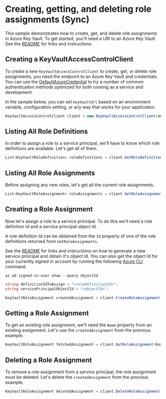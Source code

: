 # Creating, getting, and deleting role assignments (Sync)

This sample demonstrates how to create, get, and delete role assignments in Azure Key Vault.
To get started, you'll need a URI to an Azure Key Vault. See the [README](https://github.com/Azure/azure-sdk-for-net/blob/master/sdk/keyvault/Azure.Security.KeyVault.Administration/README.md) for links and instructions.

## Creating a KeyVaultAccessControlClient

To create a new `KeyVaultAccessControlClient` to create, get, or delete role assignments, you need the endpoint to an Azure Key Vault and credentials.
You can use the [DefaultAzureCredential][DefaultAzureCredential] to try a number of common authentication methods optimized for both running as a service and development.

In the sample below, you can set `keyVaultUrl` based on an environment variable, configuration setting, or any way that works for your application.

```C# Snippet:HelloCreateKeyVaultAccessControlClient
KeyVaultAccessControlClient client = new KeyVaultAccessControlClient(new Uri(keyVaultUrl), new DefaultAzureCredential());
```

## Listing All Role Definitions

In order to assign a role to a service principal, we'll have to know which role definitions are available. Let's get all of them.

```C# Snippet:GetRoleDefinitionsSync
List<KeyVaultRoleDefinition> roleDefinitions = client.GetRoleDefinitions(KeyVaultRoleScope.Global).ToList();
```

## Listing All Role Assignments

Before assigning any new roles, let's get all the current role assignments.

```C# Snippet:GetRoleAssignmentsSync
List<KeyVaultRoleAssignment> roleAssignments = client.GetRoleAssignments(KeyVaultRoleScope.Global).ToList();
```

## Creating a Role Assignment

Now let's assign a role to a service principal. To do this we'll need a role definition Id and a service principal object Id.

A role definition Id can be obtained from the `Id` property of one of the role definitions returned from `GetRoleAssignments`.

See the [README](https://github.com/Azure/azure-sdk-for-net/blob/master/sdk/keyvault/Azure.Security.KeyVault.Administration/README.md) for links and instructions on how to generate a new service principal and obtain it's object Id.
You can also get the object Id for your currently signed in account by running the following [Azure CLI][azure_cli] command.
```
az ad signed-in-user show --query objectId
```

```C# Snippet:CreateRoleAssignment
string definitionIdToAssign = "<roleDefinitionId>";
string servicePrincipalObjectId = "<objectId>";

KeyVaultRoleAssignment createdAssignment = client.CreateRoleAssignment(RoleAssignmentScope.Global, definitionIdToAssign, servicePrincipalObjectI);
```

## Getting a Role Assignment

To get an existing role assignment, we'll need the `Name` property from an existing assignment. Let's use the `createdAssignment` from the previous example.

```C# Snippet:GetRoleAssignment
KeyVaultRoleAssignment fetchedAssignment = client.GetRoleAssignment(KeyVaultRoleScope.Global, createdAssignment.Name);
```

## Deleting a Role Assignment
To remove a role assignment from a service principal, the role assignment must be deleted. Let's delete the `createdAssignment` from the previous example.

```C# Snippet:DeleteRoleAssignment
KeyVaultRoleAssignment deletedAssignment = client.DeleteRoleAssignment(KeyVaultRoleScope.Global, createdAssignment.Name);
```

<!-- LINKS -->
[azure_cli]: https://docs.microsoft.com/cli/azure
[DefaultAzureCredential]: https://github.com/Azure/azure-sdk-for-net/blob/master/sdk/identity/Azure.Identity/README.md#defaultazurecredential
